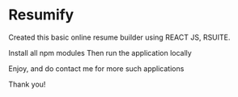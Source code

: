 # Resumify

Created this basic online resume builder using REACT JS, RSUITE.

Install all npm modules
Then run the application locally

Enjoy, and do contact me for more such applications

Thank you!
